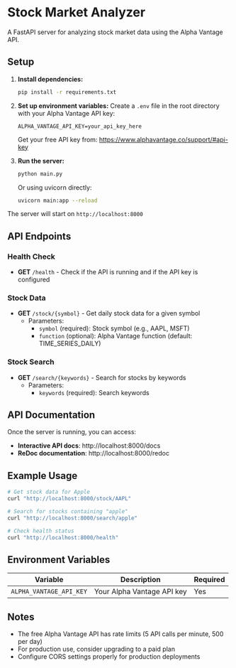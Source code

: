 # Stock Market Analyzer

A FastAPI server for analyzing stock market data using the Alpha Vantage API.

## Setup

1. **Install dependencies:**

   ```bash
   pip install -r requirements.txt
   ```

2. **Set up environment variables:**
   Create a `.env` file in the root directory with your Alpha Vantage API key:

   ```
   ALPHA_VANTAGE_API_KEY=your_api_key_here
   ```

   Get your free API key from: https://www.alphavantage.co/support/#api-key

3. **Run the server:**

   ```bash
   python main.py
   ```

   Or using uvicorn directly:

   ```bash
   uvicorn main:app --reload
   ```

The server will start on `http://localhost:8000`

## API Endpoints

### Health Check

- **GET** `/health` - Check if the API is running and if the API key is configured

### Stock Data

- **GET** `/stock/{symbol}` - Get daily stock data for a given symbol
  - Parameters:
    - `symbol` (required): Stock symbol (e.g., AAPL, MSFT)
    - `function` (optional): Alpha Vantage function (default: TIME_SERIES_DAILY)

### Stock Search

- **GET** `/search/{keywords}` - Search for stocks by keywords
  - Parameters:
    - `keywords` (required): Search keywords

## API Documentation

Once the server is running, you can access:

- **Interactive API docs**: http://localhost:8000/docs
- **ReDoc documentation**: http://localhost:8000/redoc

## Example Usage

```bash
# Get stock data for Apple
curl "http://localhost:8000/stock/AAPL"

# Search for stocks containing "apple"
curl "http://localhost:8000/search/apple"

# Check health status
curl "http://localhost:8000/health"
```

## Environment Variables

| Variable                | Description                | Required |
| ----------------------- | -------------------------- | -------- |
| `ALPHA_VANTAGE_API_KEY` | Your Alpha Vantage API key | Yes      |

## Notes

- The free Alpha Vantage API has rate limits (5 API calls per minute, 500 per day)
- For production use, consider upgrading to a paid plan
- Configure CORS settings properly for production deployments
